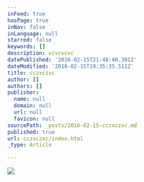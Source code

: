 ```yaml
---
inFeed: true
hasPage: true
inNav: false
inLanguage: null
starred: false
keywords: []
description: vcvcvcvc
datePublished: '2016-02-15T21:48:40.301Z'
dateModified: '2016-02-15T19:35:35.511Z'
title: cczxczxc
author: []
authors: []
publisher:
  name: null
  domain: null
  url: null
  favicon: null
sourcePath: _posts/2016-02-15-cczxczxc.md
published: true
url: cczxczxc/index.html
_type: Article

---
```

![](https://the-grid-user-content.s3-us-west-2.amazonaws.com/dd4eb1f3-2b20-424e-99cc-946c21df561f.png)